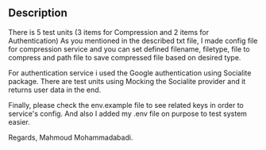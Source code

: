 
## Description

There is 5 test units (3 items for Compression and 2 items for Authentication)
As you mentioned in the described txt file, I made config file for compression service and you can set defined filename, filetype, file to compress and path file to save compressed file based on desired type.

For authentication service i used the Google authentication using Socialite package.
There are test units using Mocking the Socialite provider and it returns user data in the end.

Finally, please check the env.example file to see related keys in order to service's config. And also I added my .env file on purpose to test system easier.

Regards,
Mahmoud Mohammadabadi.
